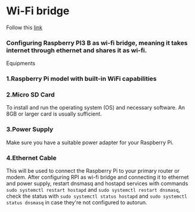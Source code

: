 # Wi-Fi bridge
Follow this [link](https://thepi.io/how-to-use-your-raspberry-pi-as-a-wireless-access-point/)

### Configuring Raspberry PI3 B as wi-fi bridge, meaning it takes internet through ethernet and shares it as wi-fi.
Equipments
### 1.Raspberry Pi model with built-in WiFi capabilities
### 2.Micro SD Card 
To install and run the operating system (OS) and necessary software. An 8GB or larger card is usually sufficient.
### 3.Power Supply
Make sure you have a suitable power adapter for your Raspberry Pi.
### 4.Ethernet Cable
This will be used to connect the Raspberry Pi to your primary router or modem.
After configuring RPI as wi-fi bridge and connecting it to ethernet and power supply, restart dnsmasq and hostapd services with commands  `sudo systemctl restart hostapd` and  `sudo systemctl restart dnsmasq`, check the status with `sudo systemctl status hostapd` and `sudo systemctl status dnsmasq` in case they're not configured to autorun.
